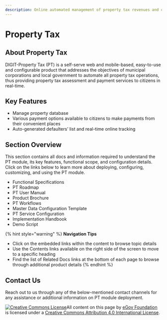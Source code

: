 ```yaml
---
description: Online automated management of property tax revenues and collections
---
```


# Property Tax

## About Property Tax

DIGIT-Property Tax (PT) is a self-serve web and mobile-based, easy-to-use and configurable product that addresses the objectives of municipal corporations and local government to automate all property tax operations, thus providing property tax assessment and payment services to citizens in real-time.

## Key Features

* Manage property database
* Various payment options available to citizens to make payments from their convenient places
* Auto-generated defaulters’ list and real-time online tracking

## Section Overview

This section contains all docs and information required to understand the PT module, its key features, functional scope, and configuration details. Click on the links below to learn more about deploying, configuring, customizing, and using the PT module.

* Functional Specifications
* PT Roadmap
* PT User Manual
* Product Brochure
* PT Workflows&#x20;
* Master Data Configuration Template
* PT Service Configuration
* Implementation Handbook
* Demo Script

{% hint style="warning" %}
**Navigation Tips**

* Click on the embedded links within the content to browse topic details
* Use the Contents links available on the right side of the screen to move to a specific heading
* Find the list of Related Docs links at the bottom of each page to browse through additional product details
{% endhint %}

## Contact Us

Reach out to us through any of the below-mentioned contact channels for any assistance or additional information on PT module deployment.

[![Creative Commons License](https://i.creativecommons.org/l/by/4.0/80x15.png)](http://creativecommons.org/licenses/by/4.0/)All content on this page by [eGov Foundation ](https://egov.org.in/)is licensed under a [Creative Commons Attribution 4.0 International License](http://creativecommons.org/licenses/by/4.0/).
